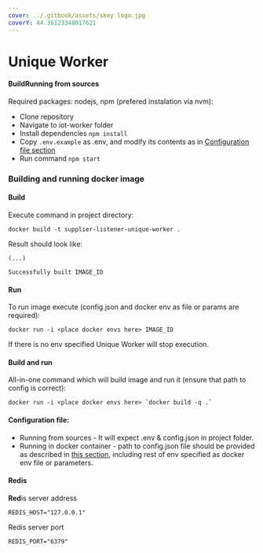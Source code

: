 ```yaml
---
cover: ../.gitbook/assets/skey logo.jpg
coverY: 44.36123348017621
---
```


# Unique Worker

#### **Build**Running from sources

Required packages: nodejs, npm (prefered instalation via nvm):

* Clone repository
* Navigate to iot-worker folder
* Install dependencies `npm install`
* Copy `.env.example` as .env, and modify its contents as in [Configuration file section](https://github.com/skey-network/listener-unique-worker#configuration-file)
* Run command `npm start`

### Building and running docker image

#### Build

Execute command in project directory:

`docker build -t supplier-listener-unique-worker .`

Result should look like:

`(...)`

`Successfully built IMAGE_ID`

#### Run

To run image execute (config.json and docker env as file or params are required):

`docker run -i <place docker envs here> IMAGE_ID`

If there is no env specified Unique Worker will stop execution.

#### Build and run

All-in-one command which will build image and run it (ensure that path to config is correct):

`` docker run -i <place docker envs here> `docker build -q .` ``

#### Configuration file:

* Running from sources - It will expect .env & config.json in project folder.
* Running in docker container - path to config.json file should be provided as described in [this section](https://github.com/skey-network/listener-unique-worker/blob/master/Building-and-running-docker-image), including rest of env specified as docker env file or parameters.

#### Redis

**Red**is server address

`REDIS_HOST="127.0.0.1"`

Redis server port

`REDIS_PORT="6379"`
